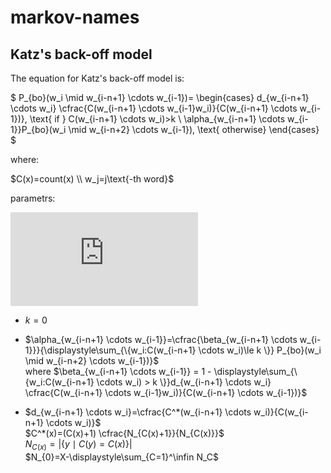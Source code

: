 # markov-names


## Katz's back-off model

The equation for Katz's back-off model is:

$
P_{bo}(w_i \mid w_{i-n+1} \cdots w_{i-1})= 
\begin{cases}
  d_{w_{i-n+1} \cdots w_i} \cfrac{C(w_{i-n+1} \cdots w_{i-1}w_i)}{C(w_{i-n+1} \cdots w_{i-1})}, \text{ if } C(w_{i-n+1} \cdots w_i)>k \\
  \alpha_{w_{i-n+1} \cdots w_{i-1}}P_{bo}(w_i \mid w_{i-n+2} \cdots w_{i-1}), \text{ otherwise}
\end{cases}
$

where:

$C(x)=count(x) \\
w_j=j\text{-th word}$

parametrs:

![equation](https://latex.codecogs.com/gif.latex?k%3D0)

- $k=0$

- $\alpha_{w_{i-n+1} \cdots w_{i-1}}=\cfrac{\beta_{w_{i-n+1} \cdots w_{i-1}}}{\displaystyle\sum_{\{w_i:C(w_{i-n+1} \cdots w_i)\le k \}} P_{bo}(w_i \mid w_{i-n+2} \cdots w_{i-1})}$  
  where $\beta_{w_{i-n+1} \cdots w_{i-1}} = 1 - \displaystyle\sum_{\{w_i:C(w_{i-n+1} \cdots w_i) > k \}}d_{w_{i-n+1} \cdots w_i} \cfrac{C(w_{i-n+1} \cdots w_{i-1}w_i)}{C(w_{i-n+1} \cdots w_{i-1})}$

- $d_{w_{i-n+1} \cdots w_i}=\cfrac{C^*(w_{i-n+1} \cdots w_i)}{C(w_{i-n+1} \cdots w_i)}$  
  $C^*(x)=(C(x)+1) \cfrac{N_{C(x)+1}}{N_{C(x)}}$  
  $N_{C(x)}=|\{ y \mid C(y)=C(x) \}|$  
  $N_{0}=X-\displaystyle\sum_{C=1}^\infin N_C$
